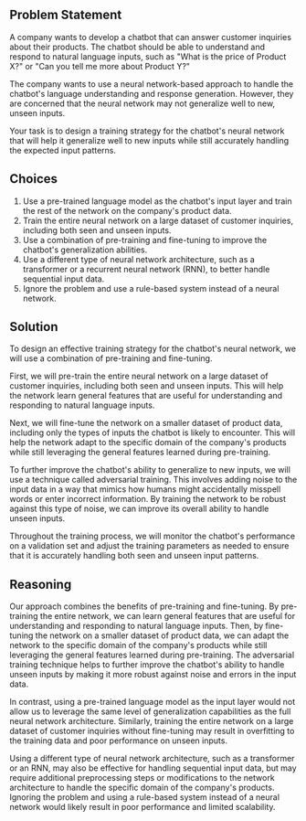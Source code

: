 ## Problem Statement
A company wants to develop a chatbot that can answer customer inquiries about their products. The chatbot should be able to understand and respond to natural language inputs, such as "What is the price of Product X?" or "Can you tell me more about Product Y?"

The company wants to use a neural network-based approach to handle the chatbot's language understanding and response generation. However, they are concerned that the neural network may not generalize well to new, unseen inputs.

Your task is to design a training strategy for the chatbot's neural network that will help it generalize well to new inputs while still accurately handling the expected input patterns.

## Choices
1. Use a pre-trained language model as the chatbot's input layer and train the rest of the network on the company's product data.
2. Train the entire neural network on a large dataset of customer inquiries, including both seen and unseen inputs.
3. Use a combination of pre-training and fine-tuning to improve the chatbot's generalization abilities.
4. Use a different type of neural network architecture, such as a transformer or a recurrent neural network (RNN), to better handle sequential input data.
5. Ignore the problem and use a rule-based system instead of a neural network.

## Solution
To design an effective training strategy for the chatbot's neural network, we will use a combination of pre-training and fine-tuning.

First, we will pre-train the entire neural network on a large dataset of customer inquiries, including both seen and unseen inputs. This will help the network learn general features that are useful for understanding and responding to natural language inputs.

Next, we will fine-tune the network on a smaller dataset of product data, including only the types of inputs the chatbot is likely to encounter. This will help the network adapt to the specific domain of the company's products while still leveraging the general features learned during pre-training.

To further improve the chatbot's ability to generalize to new inputs, we will use a technique called adversarial training. This involves adding noise to the input data in a way that mimics how humans might accidentally misspell words or enter incorrect information. By training the network to be robust against this type of noise, we can improve its overall ability to handle unseen inputs.

Throughout the training process, we will monitor the chatbot's performance on a validation set and adjust the training parameters as needed to ensure that it is accurately handling both seen and unseen input patterns.

## Reasoning
Our approach combines the benefits of pre-training and fine-tuning. By pre-training the entire network, we can learn general features that are useful for understanding and responding to natural language inputs. Then, by fine-tuning the network on a smaller dataset of product data, we can adapt the network to the specific domain of the company's products while still leveraging the general features learned during pre-training. The adversarial training technique helps to further improve the chatbot's ability to handle unseen inputs by making it more robust against noise and errors in the input data.

In contrast, using a pre-trained language model as the input layer would not allow us to leverage the same level of generalization capabilities as the full neural network architecture. Similarly, training the entire network on a large dataset of customer inquiries without fine-tuning may result in overfitting to the training data and poor performance on unseen inputs.

Using a different type of neural network architecture, such as a transformer or an RNN, may also be effective for handling sequential input data, but may require additional preprocessing steps or modifications to the network architecture to handle the specific domain of the company's products. Ignoring the problem and using a rule-based system instead of a neural network would likely result in poor performance and limited scalability.